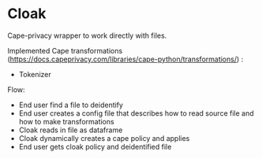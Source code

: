 # Cloak

Cape-privacy wrapper to work directly with files. 

Implemented Cape transformations (https://docs.capeprivacy.com/libraries/cape-python/transformations/) :
- Tokenizer

Flow:
* End user find a file to deidentify
* End user creates a config file that describes how to read source file and how to make transformations
* Cloak reads in file as dataframe
* Cloak dynamically creates a cape policy and applies
* End user gets cloak policy and deidentified file
